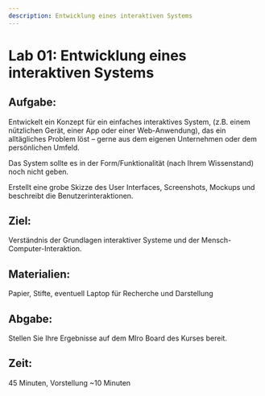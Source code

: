 ```yaml
---
description: Entwicklung eines interaktiven Systems
---
```


# Lab 01: Entwicklung eines interaktiven Systems

## Aufgabe:&#x20;

Entwickelt ein Konzept für ein einfaches interaktives System,  (z.B. einem nützlichen Gerät, einer App oder einer Web-Anwendung), das ein alltägliches Problem löst – gerne aus dem eigenen Unternehmen oder dem persönlichen Umfeld. &#x20;

Das System sollte es in der Form/Funktionalität (nach Ihrem Wissenstand) noch nicht geben.

Erstellt eine grobe Skizze des User Interfaces, Screenshots, Mockups und beschreibt die Benutzerinteraktionen.&#x20;

## Ziel:&#x20;

Verständnis der Grundlagen interaktiver Systeme und der Mensch-Computer-Interaktion.

## Materialien:&#x20;

Papier, Stifte, eventuell Laptop für Recherche und Darstellung&#x20;

## Abgabe:

Stellen Sie Ihre Ergebnisse auf dem MIro Board des Kurses bereit.&#x20;

## Zeit:&#x20;

45 Minuten, Vorstellung \~10 Minuten&#x20;
